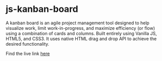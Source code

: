 # js-kanban-board

A kanban board is an agile project management tool designed to help visualize work, limit work-in-progress, and maximize efficiency (or flow) using a combination of cards and columns. Built entirely using Vanilla JS, HTML5, and CSS3. It uses native HTML drag and drop API to achieve the desired functionality.

Find the live link [here](https://sourav-patra.github.io/js-kanban-board/)
